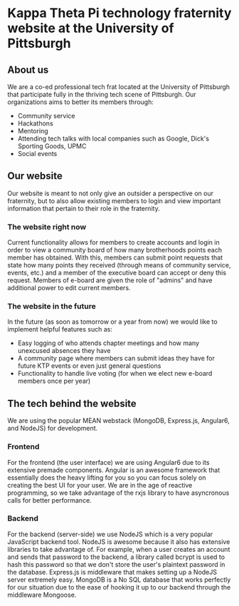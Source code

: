 # Kappa Theta Pi technology fraternity website at the University of Pittsburgh

## About us
We are a co-ed professional tech frat located at the University of Pittsburgh that participate fully in the thriving tech scene of Pittsburgh. Our organizations aims to better its members through:
* Community service
* Hackathons
* Mentoring
* Attending tech talks with local companies such as Google, Dick's Sporting Goods, UPMC
* Social events 

## Our website
Our website is meant to not only give an outsider a perspective on our fraternity, but to also allow existing members to login and view important information that pertain to their role in the fraternity. 

### The website right now
Current functionality allows for members to create accounts and login in order to view a community board of how many brotherhoods points each member has obtained. With this, members can submit point requests that state how many points they received (through means of community service, events, etc.) and a member of the executive board can accept or deny this request. Members of e-board are given the role of "admins" and have additional power to edit current members.

### The website in the future
In the future (as soon as tomorrow or a year from now) we would like to implement helpful features such as:
* Easy logging of who attends chapter meetings and how many unexcused absences they have
* A community page where members can submit ideas they have for future KTP events or even just general questions
* Functionality to handle live voting (for when we elect new e-board members once per year)

## The tech behind the website
We are using the popular MEAN webstack (MongoDB, Express.js, Angular6, and NodeJS) for development.

### Frontend
For the frontend (the user interface) we are using Angular6 due to its extensive premade components. Angular is an awesome framework that essentially does the heavy lifting for you so you can focus solely on creating the best UI for your user. We are in the age of reactive programming, so we take advantage of the rxjs library to have asyncronous calls for better performance.

### Backend
For the backend (server-side) we use NodeJS which is a very popular JavaScript backend tool. NodeJS is awesome because it also has extensive libraries to take advantage of. For example, when a user creates an account and sends that password to the backend, a library called bcrypt is used to hash this password so that we don't store the user's plaintext password in the database. Express.js is middleware that makes setting up a NodeJS server extremely easy. MongoDB is a No SQL database that works perfectly for our situation due to the ease of hooking it up to our backend through the middleware Mongoose.


